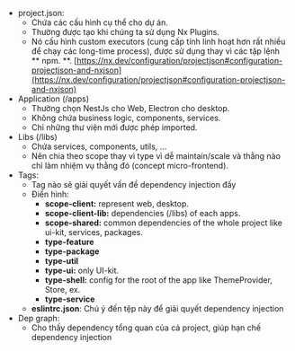 - project.json:
	- Chứa các cấu hình cụ thể cho dự án.
	- Thường được tạo khi chúng ta sử dụng Nx Plugins.
	- Nó cấu hình custom executors (cung cấp tính linh hoạt hơn rất nhiều để chạy các long-time process), được sử dụng thay vì các tập lệnh ** npm. **. [https://nx.dev/configuration/projectjson#configuration-projectjson-and-nxjson](https://nx.dev/configuration/projectjson#configuration-projectjson-and-nxjson)
- Application (/apps)
	- Thường chọn NestJs cho Web, Electron cho desktop.
	- Không chứa business logic, components, services.
	- Chỉ những thư viện mới được phép imported.
- Libs (/libs)
	- Chứa services, components, utils, ...
	- Nên chia theo scope thay vì type vì dễ maintain/scale và thằng nào chỉ làm nhiệm vụ thằng đó (concept micro-frontend).
- Tags:
	- Tag nào sẽ giải quyết vấn đề dependency injection đấy
	- Điển hình:
		- **scope-client:** represent web, desktop.
		- **scope-client-lib:** dependencies (/libs) of each apps.
		- **scope-shared:** common dependencies of the whole project like ui-kit, services, packages.
		- **type-feature**
		- **type-package**
		- **type-util**
		- **type-ui:** only UI-kit.
		- **type-shell:** config for the root of the app like ThemeProvider, Store, ex.
		- **type-service**
	- **eslintrc.json**: Chú ý đến tệp này để giải quyết dependency injection
- Dep graph:
	- Cho thấy dependency tổng quan của cả project, giúp hạn chế dependency injection
